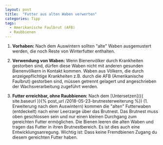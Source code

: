 ```yaml
---
layout: post
title:  "Futter aus alten Waben verwerten"
categories: Tipp
tags:
  - Amerikanische Faulbrut (AFB)
  - Raubbienen
---
```


1. **Vorhaben:**
Nach dem Auswintern sollten "alte" Waben ausgemustert werden, die noch Reste von Winterfutter enthalten.

2. **Verwendung von Waben:**
Wenn Bienenvölker durch Krankheiten gestorben sind, dürfen diese Waben nicht mit anderen gesunden Bienenvölkern in Kontakt kommen. Waben aus Völkern, die durch anzeigepflichtige Krankheiten z.B. durch die AFB (Amerikanische Faulbrut) gestorben sind, müssen getrennt gelagert und angeschrieben der Wachsverarbeitung zugeführt werden.

3. **Futter erreichbar, ohne Raubbienen:**
Nach dem [Untersetzen]({{ site.baseurl }}{% post_url /2018-05-23-brutnesterweiterung %}) (1. Erweiterung nach dem Auswintern) kommen die "alten" Futterwaben (entdeckelt) nach einer Leerzarge über das Brutnest. Das Brutnest muss oben geschlossen sein und nur einen kleinen Durchgang zum gereichten Futter ermöglichen. Die Bienen leeren die alten Waben und tragen das Futter in ihren Brutnestbereich. Es ist dies auch eine Entwicklungsanregung. Wichtig ist: Dass keine Fremdbienen Zugang du diesem gereichten Futter haben.